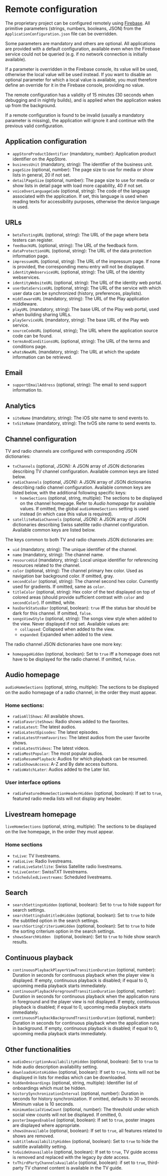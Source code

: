 # Remote configuration

The proprietary project can be configured remotely using [Firebase](https://firebase.google.com/). All primitive parameters (strings, numbers, booleans, JSON) from the `ApplicationConfiguration.json` file can be overridden. 

Some parameters are mandatory and others are optional. All applications are provided with a default configuration, available even when the Firebase service could not be queried (e.g. if no network connection is initially available).

If a parameter is overridden in the Firebase console, its value will be used, otherwise the local value will be used instead. If you want to disable an optional parameter for which a local value is available, you must therefore define an override for it in the Firebase console, providing no value.

The remote configuration has a validity of 15 minutes (30 seconds when debugging and in nightly builds), and is applied when the application wakes up from the background.

If a remote configuration is found to be invalid (usually a mandatory parameter is missing), the application will ignore it and continue with the previous valid configuration.

## Application configuration

* `appStoreProductIdentifier` (mandatory, number): Application product identifier on the AppStore.
* `businessUnit` (mandatory, string): The identifier of the business unit.
* `pageSize` (optional, number): The page size to use for media or show lists in general, 20 if not set.
* `detailPageSize` (optional, number): The page size to use for media or show lists in detail page with load more capability, 40 if not set.
* `voiceOverLanguageCode` (optional, string): The code of the language associated with the application. If set, this language is used when reading texts for accessibility purposes, otherwise the device language is used.

## URLs

* `betaTestingURL` (optional, string): The URL of the page where beta testers can register.
* `feedbackURL` (optional, string): The URL of the feedback form.
* `dataProtectionURL` (optional, string): The URL of the data protection information page.
* `impressumURL` (optional, string): The URL of the impressum page. If none is provided, the corresponding menu entry will not be displayed. 
* `identityWebserviceURL` (optional, string): The URL of the identity webservices.
* `identityWebsiteURL` (optional, string): The URL of the identity web portal.
* `userDataServiceURL` (optional, string): The URL of the service with which user data can be synchronized (history, preferences, playlists).
* `middlewareURL` (mandatory, string): The URL of the Play application middleware.
* `playURL` (mandatory, string): The base URL of the Play web portal, used when building sharing URLs.
* `playServiceURL` (mandatory, string): The base URL of the Play web service.
* `sourceCodeURL` (optional, string); The URL where the application source code can be found.
* `termsAndConditionsURL` (optional, string): The URL of the terms and conditions page.
* `whatsNewURL` (mandatory, string): The URL at which the update information can be retrieved.

## Email

* `supportEmailAddress` (optional, string): The email to send support information to.

## Analytics

* `siteName` (mandatory, string): The iOS site name to send events to.
* `tvSiteName` (mandatory, string): The tvOS site name to send events to.

## Channel configuration

TV and radio channels are configured with corresponding JSON dictionaries:

* `tvChannels` (optional, JSON): A JSON array of JSON dictionaries describing TV channel configuration. Available common keys are listed below.
* `radioChannels` (optional, JSON): A JSON array of JSON dictionaries describing radio channel configuration. Available common keys are listed below, with the additional following specific keys:
    * `homeSections` (optional, string, multiple): The sections to be displayed on the channel homepage. Refer to _Audio homepage_ for available values. If omitted, the global `audioHomeSections` setting is used instead (in which case this value is required).
* `satelliteRadioChannels` (optional, JSON): A JSON array of JSON dictionaries describing Swiss satellite radio channel configuration. Available common keys are listed below.

The keys common to both TV and radio channels JSON dictionaries are:

* `uid` (mandatory, string): The unique identifier of the channel.
* `name` (mandatory, string): The channel name.
* `resourceUid` (mandatory, string): Local unique identifier for referencing resources related to the channel.
* `color` (optional, string): The channel primary hex color. Used as navigation bar background color. If omitted, gray.
* `secondColor` (optional, string): The channel second hex color. Currently used for gradients. If omitted, same as `color`.
* `titleColor` (optional, string): Hex color of the text displayed on top of colored areas (should provide sufficient contrast with `color` and `secondColor`). If omitted, white.
* `hasDarkStatusBar` (optional, boolean): `true` iff the status bar should be dark for this channel. If omitted, `false`.
* `songsViewStyle` (optional, string): The songs view style when added to the view. Never displayed if not set. Available values are:
   * `collapsed`: Collapsed when added to the view.
   * `expanded`: Expanded when added to the view.

The radio channel JSON dictionaries have one more key:

* `homepageHidden` (optional, boolean): Set to `true` iff a homepage does not have to be displayed for the radio channel. If omitted, `false`.

## Audio homepage

`audioHomeSections` (optional, string, multiple): The sections to be displayed on the audio homepage of a radio channel, in the order they must appear.

### Home sections:

* `radioAllShows`: All available shows.
* `radioFavoriteShows`: Radio shows added to the favorites.
* `radioLatest`: The latest audios.
* `radioLatestEpisodes`: The latest episodes.
* `radioLatestFromFavorites`: The latest audios from the user favorite shows.
* `radioLatestVideos`: The latest videos.
* `radioMostPopular`: The most popular audios.
* `radioResumePlayback`: Audios for which playback can be resumed.
* `radioShowsAccess`: A-Z and By date access buttons.
* `radioWatchLater`: Audios added to the Later list.

### User interface options

* `radioFeaturedHomeSectionHeaderHidden` (optional, boolean): If set to `true`, featured radio media lists will not display any header.

## Livestream homepage

`liveHomeSections` (optional, string, multiple): The sections to be displayed on the live homepage, in the order they must appear.

### Home sections

* `tvLive`: TV livestreams.
* `radioLive`: Radio livestreams.
* `radioLiveSatellite`: Swiss Satellite radio livestreams.
* `tvLiveCenter`: SwissTXT livestreams.
* `tvScheduledLivestreams`: Scheduled livestreams.

## Search

* `searchSettingsHidden` (optional, boolean): Set to `true` to hide support for search settings.
* `searchSettingSubtitledHidden` (optional, boolean): Set to `true` to hide the subtitled option in the search settings.
* `searchSortingCriteriumHidden` (optional, boolean): Set to `true` to hide the sorting criterium option in the search settings.
* `showsSearchHidden ` (optional, boolean): Set to `true` to hide show search results.

## Continuous playback

* `continuousPlaybackPlayerViewTransitionDuration` (optional, number): Duration in seconds for continuous playback when the player view is displayed. If empty, continuous playback is disabled; if equal to 0, upcoming media playback starts immediately.
* `continuousPlaybackForegroundTransitionDuration` (optional, number): Duration in seconds for continuous playback when the application runs in foreground and the player view is not displayed. If empty, continuous playback is disabled; if equal to 0, upcoming media playback starts immediately.
* `continuousPlaybackBackgroundTransitionDuration` (optional, number): Duration in seconds for continuous playback when the application runs in background. If empty, continuous playback is disabled; if equal to 0, upcoming media playback starts immediately.

## Other functionalities

* `audioDescriptionAvailabilityHidden` (optional, boolean): Set to `true` to hide audio description availability setting.
* `downloadsHintsHidden` (optional, boolean): If set to `true`, hints will not be displayed in lists for medias which can be downloaded.
* `hiddenOnboardings` (optional, string, multiple): Identifier list of onboardings which must be hidden.
* `historySynchronizationInterval` (optional, number): Duration in seconds for history synchronization. If omitted, defaults to 30 seconds. Miminum value is 10 seconds.
* `minimumSocialViewCount` (optional, number): The threshold under which social view counts will not be displayed. If omitted, 0.
* `posterImagesEnabled` (optional, boolean): If set to `true`, poster images are displayed where appropriate. 
* `showsUnavailable` (optional, boolean): If set to `true`, all features related to shows are removed.
* `subtitleAvailabilityHidden` (optional, boolean): Set to `true` to hide the subtitle availability setting.
* `tvGuideUnavailable` (optional, boolean): If set to `true`, TV guide access is removed and replaced with the legacy _by date_ access.
* `tvThirdPartyChannelsAvailable` (optional, boolean): if set to `true`, third-party TV channel content is available in the TV guide.
